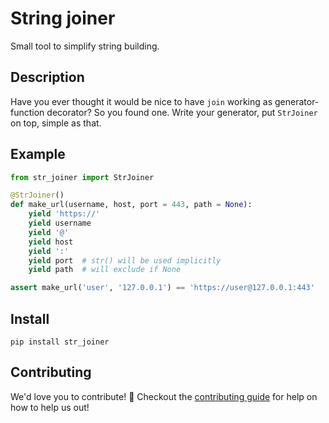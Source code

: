 # String joiner

Small tool to simplify string building.

## Description

Have you ever thought it would be nice to have `join` working as generator-function decorator? So you found one. Write 
your generator, put `StrJoiner` on top, simple as that.

## Example

```python
from str_joiner import StrJoiner

@StrJoiner()
def make_url(username, host, port = 443, path = None):
    yield 'https://'
    yield username
    yield '@'
    yield host
    yield ':'
    yield port  # str() will be used implicitly
    yield path  # will exclude if None

assert make_url('user', '127.0.0.1') == 'https://user@127.0.0.1:443'
```

## Install

```shell
pip install str_joiner
```

## Contributing

We'd love you to contribute! 👋
Checkout the [contributing guide](CONTRIBUTING.md) for help on how to help us out!
